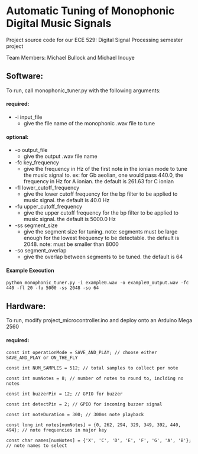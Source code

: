 # Automatic Tuning of Monophonic Digital Music Signals

Project source code for our ECE 529: Digital Signal Processing semester project

Team Members: Michael Bullock and Michael Inouye

## Software: 
To run, call monophonic_tuner.py with the following arguments: 
#### required: 
* -i input_file  
  * give the file name of the monophonic .wav file to tune
#### optional:
* -o output_file     
  * give the output .wav file name
* -fc key_frequency    
  * give the frequency in Hz of the first note in the ionian mode to tune the music signal to. ex: for Gb aeolian, one would pass 440.0, the frequency in Hz for A ionian. the default is 261.63 for C ionian
* -fl lower_cutoff_frequency  
  * give the lower cutoff frequency for the bp filter to be applied to music signal. the default is 40.0 Hz
* -fu upper_cutoff_frequency  
  * give the upper cutoff frequency for the bp filter to be applied to music signal. the default is 5000.0 Hz
* -ss segment_size     
  * give the segment size for tuning. note: segments must be large enough for the lowest frequency to be detectable. the default is 2048. note: must be smaller than 8000
* -so segment_overlap   
  * give the overlap between segments to be tuned. the default is 64
  
#### Example Execution
`python monophonic_tuner.py -i example0.wav -o example0_output.wav -fc 440 -fl 20 -fu 5000 -ss 2048 -so 64`
  
## Hardware:
To run, modify project_microcontroller.ino and deploy onto an Arduino Mega 2560
#### required: 

`const int operationMode = SAVE_AND_PLAY; // choose either SAVE_AND_PLAY or ON_THE_FLY`

`const int NUM_SAMPLES = 512; // total samples to collect per note`

`const int numNotes = 8; // number of notes to round to, inclding no notes`

`const int buzzerPin = 12; // GPIO for buzzer`

`const int detectPin = 2; // GPIO for incoming buzzer signal`

`const int noteDuration = 300; // 300ms note playback`

`const long int notes[numNotes] = {0, 262, 294, 329, 349, 392, 440, 494}; // note frequencies in major key`

`const char names[numNotes] = {'X', 'C', 'D', 'E', 'F', 'G', 'A', 'B'}; // note names to select`
